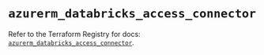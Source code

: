 # `azurerm_databricks_access_connector`

Refer to the Terraform Registry for docs: [`azurerm_databricks_access_connector`](https://registry.terraform.io/providers/hashicorp/azurerm/3.97.1/docs/resources/databricks_access_connector).
